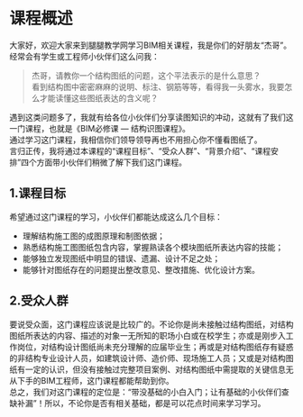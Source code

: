 # 课程概述
大家好，欢迎大家来到腿腿教学网学习BIM相关课程，我是你们的好朋友“杰哥”。  
经常会有学生或工程师小伙伴们这么问我：  
>杰哥，请教你一个结构图纸的问题，这个平法表示的是什么意思？  
看到结构图中密密麻麻的说明、标注、钢筋等等，看得我一头雾水，我要怎么才能读懂这些图纸表达的含义呢？

遇到这类问题多了，我就有给各位小伙伴们分享读图知识的冲动，这就有了我们这一门课程，也就是《BIM必修课 — 结构识图课程》。  
通过学习这门课程，我相信你们领导领导再也不用担心你不懂看图纸了。  
言归正传，我将通过本课程的“课程目标”、“受众人群”、“背景介绍”、“课程安排”四个方面带小伙伴们稍微了解下我们这门课程。  
## 1.课程目标
希望通过这门课程的学习，小伙伴们都能达成这么几个目标：
> 
- 理解结构施工图的成图原理和制图依据；  
- 熟悉结构施工图图纸包含内容，掌握熟读各个模块图纸所表达内容的技能；  
- 能够独立发现图纸中明显的错误、遗漏、设计不足之处；  
- 能够针对图纸存在的问题提出整改意见、整改措施、优化设计方案。

## 2.受众人群
要说受众面，这门课程应该说是比较广的。不论你是尚未接触过结构图纸，对结构图纸所表达的内容、描述的对象一无所知的职场小白或在校学生；亦或是刚步入工作岗位，对结构设计图纸尚未充分理解的应届毕业生；再或是对结构图纸存有疑惑的非结构专业设计人员，如建筑设计师、造价师、现场施工人员；又或是对结构图纸有一定的认识，但没有接触过完整项目案例、对结构图纸中需提取的关键信息无从下手的BIM工程师，这门课程都能帮助到你。  
总之，我们对这门课程的定位是：“带没基础的小白入门；让有基础的小伙伴们查缺补漏”！所以，不论你是否有相关基础，都是可以花点时间来学习学习。  
